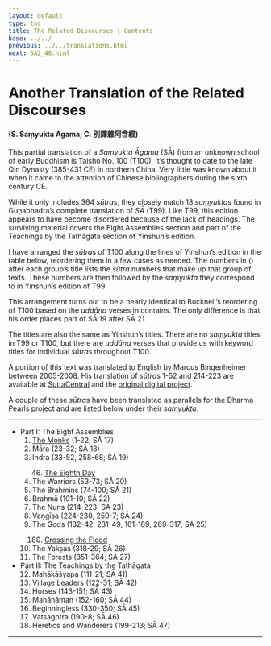 ```yaml
---
layout: default
type: toc
title: The Related Discourses | Contents
base: ../../
previous: ../../translations.html
next: SA2_46.html
---
```


<h1>Another Translation of the Related Discourses</h1>
<h4>(S. Saṃyukta Āgama; C. <span class="ch">別譯雜阿含經</span>)</h4>

<p>This partial translation of a <cite>Saṃyukta Āgama</cite> (SĀ) from an unknown school of early Buddhism is Taisho No. 100 (T100). It’s thought to date to the late Qin Dynasty (385-431 CE) in northern China. Very little was known about it when it came to the attention of Chinese bibliographers during the sixth century CE.</p> 

<p>While it only includes 364 <em>sūtra</em>s, they closely match 18 <em>saṃyukta</em>s found in Guṇabhadra’s complete translation of <cite>SĀ</cite> (T99). Like T99, this edition appears to have become disordered because of the lack of headings. The surviving material covers the Eight Assemblies section and part of the Teachings by the Tathāgata section of Yinshun’s edition.</p>

<p>I have arranged the <em>sūtra</em>s of T100 along the lines of Yinshun’s edition in the table below, reordering them in a few cases as needed. The numbers in () after each group’s title lists the <em>sūtra</em> numbers that make up that group of texts. These numbers are then followed by the <em>saṃyukta</em> they correspond to in Yinshun’s edition of T99.</p>

<p>This arrangement turns out to be a nearly identical to Bucknell’s reordering of T100 based on the <em>uddāna</em> verses in contains. The only difference is that his order places part of SĀ 19 after SĀ 21.</p>

<p>The titles are also the same as Yinshun’s titles. There are no <em>saṃyukta</em> titles in T99 or T100, but there are <em>uddāna</em> verses that provide us with keyword titles for individual <em>sūtra</em>s throughout T100.</p>

<p>A portion of this text was translated to English by Marcus Bingenheimer between 2005-2008. His translation of <em>sūtra</em>s 1-52 and 214-223 are available at <a href="https://suttacentral.net/sa-2" target="_blank">SuttaCentral</a> and the <a href="https://bza.dila.edu.tw/" target="_blank">original digital project</a>.</p>

<p>A couple of these <em>sūtra</em>s have been translated as parallels for the Dharma Pearls project and are listed below under their <em>saṃyukta</em>.</p>

<hr/>

  <ul class="varga">
    <li>Part I: The Eight Assemblies
      <ol> 
        <li><a href="01/index.html">The Monks</a> <span class="refs">(1-22; SĀ 17)</span></li>
        <li> Māra <span class="refs">(23-32; SĀ 18)</span></li>
        <li>Indra <span class="refs">(33-52, 258-68; SĀ 19)</span></li>
        <ol start="46">
          <li><a href="SA2_46.html">The Eighth Day</a></li>
        </ol>
        <li>The Warriors <span class="refs">(53-73; SĀ 20)</span></li>
        <li>The Brahmins <span class="refs">(74-100; SĀ 21)</span></li>
        <li>Brahmā <span class="refs">(101-10; SĀ 22)</span></li>
        <li>The Nuns <span class="refs">(214-223; SĀ 23)</span></li>
        <li>Vaṇgīsa <span class="refs">(224-230, 250-7; SĀ 24)</span></li>
        <li>The Gods <span class="refs">(132-42, 231-49, 161-189, 269-317; SĀ 25)</span></li>
        <ol start="180">
          <li><a href="SA2_180.html">Crossing the Flood</a></li>
        </ol>
        <li>The Yakṣas <span class="refs">(318-29; SĀ 26)</span></li>
        <li>The Forests <span class="refs">(351-364; SĀ 27)</span></li>
      </ol>
    </li>
    <li>Part II: The Teachings by the Tathāgata
      <ol start="12">
        <li>Mahākāśyapa <span class="refs">(111-21; SĀ 41)</span></li>
        <li>Village Leaders <span class="refs">(122-31; SĀ 42)</span></li>
        <li>Horses <span class="refs">(143-151; SĀ 43)</span></li>
        <li>Mahānāman <span class="refs">(152-160; SĀ 44)</span></li>
        <li>Beginningless <span class="refs">(330-350; SĀ 45)</span></li>
        <li>Vatsagotra <span class="refs">(190-8; SĀ 46)</span></li>
        <li>Heretics and Wanderers <span class="refs">(199-213; SĀ 47)</span></li>
      </ol>
    </li>
</ul>

<hr/>